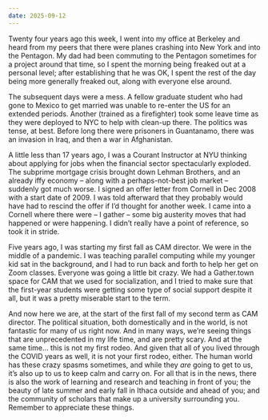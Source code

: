```yaml
---
date: 2025-09-12
---
```


Twenty four years ago this week, I went into my office at Berkeley and heard
from my peers that there were planes crashing into New York and into the
Pentagon.  My dad had been commuting to the Pentagon sometimes for a project
around that time, so I spent the morning being freaked out at a personal level;
after establishing that he was OK, I spent the rest of the day being more
generally freaked out, along with everyone else around.
 
The subsequent days were a mess.  A fellow graduate student who had gone to
Mexico to get married was unable to re-enter the US for an extended periods.
Another (trained as a firefighter) took some leave time as they were deployed
to NYC to help with clean-up there.  The politics was tense, at best.  Before
long there were prisoners in Guantanamo, there was an invasion in Iraq, and
then a war in Afghanistan.
 
A little less than 17 years ago, I was a Courant Instructor at NYU thinking
about applying for jobs when the financial sector spectacularly exploded.  The
subprime mortgage crisis brought down Lehman Brothers, and an already iffy
economy – along with a perhaps-not-best job market – suddenly got much worse.
I signed an offer letter from Cornell in Dec 2008 with a start date of 2009.  I
was told afterward that they probably would have had to rescind the offer if
I’d thought for another week.  I came into a Cornell where there were – I
gather – some big austerity moves that had happened or were happening.  I
didn’t really have a point of reference, so took it in stride.
 
Five years ago, I was starting my first fall as CAM director.  We were in the
middle of a pandemic.  I was teaching parallel computing while my younger kid
sat in the background, and I had to run back and forth to help her get on Zoom
classes.  Everyone was going a little bit crazy.  We had a Gather.town space
for CAM that we used for socialization, and I tried to make sure that the
first-year students were getting some type of social support despite it all,
but it was a pretty miserable start to the term.
 
And now here we are, at the start of the first fall of my second term as CAM
director.  The political situation, both domestically and in the world, is not
fantastic for many of us right now.  And in many ways,  we’re seeing things
that are unprecedented in my life time, and are pretty scary.  And at the same
time… this is not my first rodeo.  And given that all of you lived through the
COVID years as well, it is not your first rodeo, either.  The human world has
these crazy spasms sometimes, and while they *are* going to get to us, it’s
also up to us to keep calm and carry on.  For all that is in the news, there is
also the work of learning and research and teaching in front of you; the beauty
of late summer and early fall in Ithaca outside and ahead of you; and the
community of scholars that make up a university surrounding you.  Remember to
appreciate these things.
